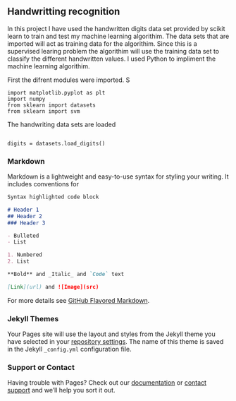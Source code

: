 ## Handwritting recognition   

In this project I have used the handwritten digits data set provided by scikit learn to train and test my machine learning algorithim. The data sets that are imported will act as training data for the algorithim. Since this is a supervised learing problem the algorithim will use the training data set to classify the different handwritten values.
I used Python to impliment the machine learning algorithim.

First the difrent modules were imported. S
```
import matplotlib.pyplot as plt
import numpy
from sklearn import datasets
from sklearn import svm
```
The handwriting data sets are loaded
```

digits = datasets.load_digits()
```

### Markdown

Markdown is a lightweight and easy-to-use syntax for styling your writing. It includes conventions for

```markdown
Syntax highlighted code block

# Header 1
## Header 2
### Header 3

- Bulleted
- List

1. Numbered
2. List

**Bold** and _Italic_ and `Code` text

[Link](url) and ![Image](src)
```

For more details see [GitHub Flavored Markdown](https://guides.github.com/features/mastering-markdown/).

### Jekyll Themes

Your Pages site will use the layout and styles from the Jekyll theme you have selected in your [repository settings](https://github.com/sebastiansuresh/Machine-Learning/settings). The name of this theme is saved in the Jekyll `_config.yml` configuration file.

### Support or Contact

Having trouble with Pages? Check out our [documentation](https://help.github.com/categories/github-pages-basics/) or [contact support](https://github.com/contact) and we’ll help you sort it out.
